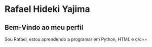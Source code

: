 # Rafael Hideki Yajima 

## Bem-Vindo ao meu perfil
Sou Rafael, estou aprendendo a programar em Python, HTML e c/c++
